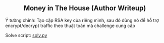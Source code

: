 <div align='center'>

## **Money in The House (Author Writeup)**

</div>

Ý tưởng chính: Tạo cặp RSA key của riêng mình, sau đó dùng nó để hỗ trợ encrypt/decrypt traffic theo thuật toán mà challenge cung cấp

Solve script: [solv.py](solv.py)
